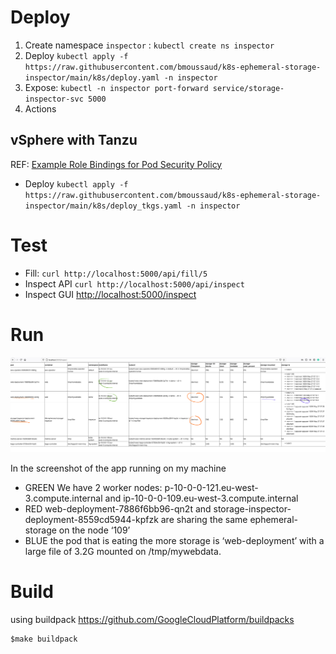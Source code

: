 
# Deploy

1. Create namespace `inspector` : `kubectl create ns inspector`
2. Deploy `kubectl apply -f https://raw.githubusercontent.com/bmoussaud/k8s-ephemeral-storage-inspector/main/k8s/deploy.yaml -n inspector`
3. Expose: `kubectl -n inspector port-forward service/storage-inspector-svc 5000`
4. Actions

## vSphere with Tanzu

REF: [Example Role Bindings for Pod Security Policy](https://docs.vmware.com/en/VMware-vSphere/7.0/vmware-vsphere-with-tanzu/GUID-4CCDBB85-2770-4FB8-BF0E-5146B45C9543.html)

* Deploy `kubectl apply -f https://raw.githubusercontent.com/bmoussaud/k8s-ephemeral-storage-inspector/main/k8s/deploy_tkgs.yaml -n inspector`

# Test

* Fill: `curl http://localhost:5000/api/fill/5`
* Inspect API `curl http://localhost:5000/api/inspect`
* Inspect GUI [http://localhost:5000/inspect](http://localhost:5000/inspect)

# Run

![Screen Shot](screenshot.png)

In the screenshot of the app running on my machine 
* GREEN We have 2 worker nodes: p-10-0-0-121.eu-west-3.compute.internal and ip-10-0-0-109.eu-west-3.compute.internal
* RED web-deployment-7886f6bb96-qn2t and storage-inspector-deployment-8559cd5944-kpfzk are sharing the same ephemeral-storage on the node ‘109’ 
* BLUE the pod that is eating the more storage is ‘web-deployment’ with a large file of 3.2G mounted on /tmp/mywebdata.


# Build 
using buildpack https://github.com/GoogleCloudPlatform/buildpacks

````
$make buildpack
````
